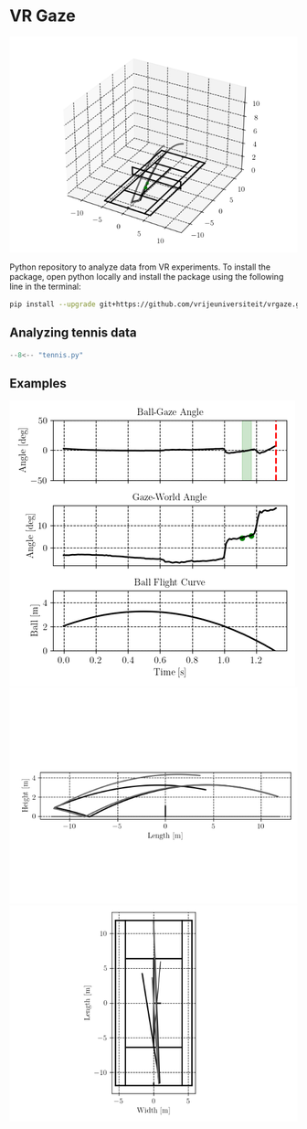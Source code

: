 # VR Gaze

![Example](plot_3d.png)


Python repository to analyze data from VR experiments. To install the package, open python locally and install the package using the following line in the terminal:
```bash
pip install --upgrade git+https://github.com/vrijeuniversiteit/vrgaze.git
```

## Analyzing tennis data

```python
--8<-- "tennis.py"
```

## Examples
![Example](plot_gaze_ball_angle.png)
![Example](plot_side.png)
![Example](plot_birdview.png)
